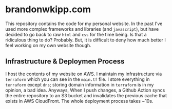 # brandonwkipp.com
This repository contains the code for my personal website. In the past I've used more complex frameworks and libraries (and `javascript`), but have decided to go back to raw `html` and `css` for the time being. Is that a ridiculous thing to do? Probably. But, it is difficult to deny how much better I feel working on my own website though.

## Infrastructure & Deploymen Process
I host the contents of my website on AWS. I maintain my infrastructure via `terraform` which you can see in the `main.tf` file. I store everything in `terraform` except `dns`; storing domain information in `terraform` is in my opinion, a bad idea. Anyways, When I push changes, a Github Action syncs the entire repository to an S3 bucket and invalidates the previous cache that exists in AWS CloudFront. The whole deployment process takes ~10s.
